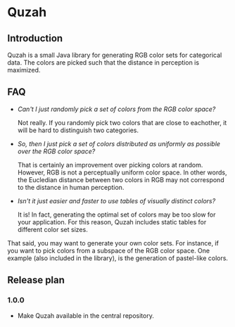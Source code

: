 # Quzah

## Introduction

Quzah is a small Java library for generating RGB color sets for categorical data. The colors
are picked such that the distance in perception is maximized.

## FAQ

* *Can't I just randomly pick a set of colors from the RGB color space?*

  Not really. If you randomly pick two colors that are close to eachother, it will be hard to
  distinguish two categories.

* *So, then I just pick a set of colors distributed as uniformly as possible over the RGB color space?*

  That is certainly an improvement over picking colors at random. However, RGB is not a perceptually
  uniform color space. In other words, the Eucledian distance between two colors in RGB may not
  correspond to the distance in human perception.

* *Isn't it just easier and faster to use tables of visually distinct colors?*

  It is! In fact, generating the optimal set of colors may be too slow for your application. For this
  reason, Quzah includes static tables for different color set sizes.

That said, you may want to generate your own color sets. For instance, if you want to pick colors
from a subspace of the RGB color space. One example (also included in the library), is the
generation of pastel-like colors.

## Release plan

### 1.0.0

* Make Quzah available in the central repository.
